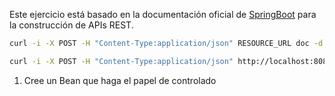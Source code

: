 
Este ejercicio está basado en la documentación oficial de [SpringBoot](https://spring.io/guides/gs/rest-service/) para la construcción de APIs REST.





```bash
curl -i -X POST -H "Content-Type:application/json" RESOURCE_URL doc -d '{JSON_OBJECT}'
```


```bash
curl -i -X POST -H "Content-Type:application/json" http://localhost:8080/process/doc -d '{"titulo":"el titulo", "contenido":"el contenido aaaa bbbb ccc"}'
```


1. Cree un Bean que haga el papel de controlado